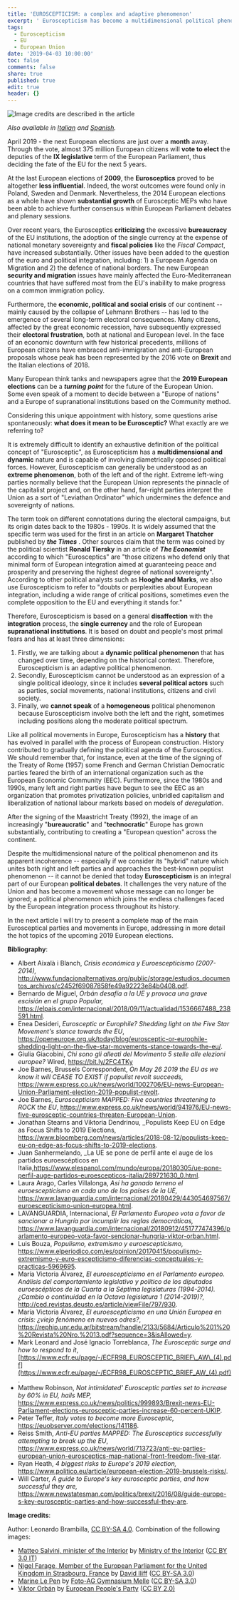 ```yaml
---
title: 'EUROSCEPTICISM: a complex and adaptive phenomenon'
excerpt: ' Euroscepticism has become a multidimensional political phenomenon capable of influencing the EU political agenda. Its adaptive and dynamic nature is a historical challenge for the European integration process. In this article, the author will try to deepen the main political aspects of this political movement affecting millions of European citizens.'
tags:
  - Euroscepticism
  - EU
  - European Union
date: '2019-04-03 10:00:00'
toc: false
comments: false
share: true
published: true
edit: true
header: {}
---
```

![](/assets/images/euroscepticism_-a-complex-and-adaptive-phenomenon-1-.jpg "Image credits are described in the article")

_Also available in [Italian](/2019/04/03/euroscetticismo-la-forza-di-un-fenomeno-adattivo/) and [Spanish](/2019/04/03/euroescepticismo-notas-históricas-y-significado-político/)._

April 2019 - the next European elections are just over a **month** away. Through the vote, almost 375 million European citizens will **vote to elect** the deputies of the **IX legislative** term of the European Parliament, thus deciding the fate of the EU for the next 5 years.

At the last European elections of **2009**, the **Eurosceptics** proved to be altogether **less influential**. Indeed, the worst outcomes were found only in Poland, Sweden and Denmark. Nevertheless, the 2014 European elections as a whole have shown **substantial growth** of Eurosceptic MEPs who have been able to achieve further consensus within European Parliament debates and plenary sessions.

Over recent years, the Eurosceptics **criticizing** the excessive **bureaucracy** of the EU institutions, the adoption of the single currency at the expense of national monetary sovereignty and **fiscal policies** like the _Fiscal Compact_, have increased substantially. Other issues have been added to the question of the euro and political integration, including: 1) a European Agenda on Migration and 2) the defence of national borders. The new European **security and migration** issues have mainly affected the Euro-Mediterranean countries that have suffered most from the EU's inability to make progress on a common immigration policy.

Furthermore, the **economic, political and social crisis** of our continent -- mainly caused by the collapse of Lehmann Brothers -- has led to the emergence of several long-term electoral consequences. Many citizens, affected by the great economic recession, have subsequently expressed their **electoral frustration**, both at national and European level. In the face of an economic downturn with few historical precedents, millions of European citizens have embraced anti-immigration and anti-European proposals whose peak has been represented by the 2016 vote on **Brexit** and the Italian elections of 2018.

Many European think tanks and newspapers agree that the **2019 European elections** can be a _**turning point**_ for the future of the European Union. Some even speak of a moment to decide between a "Europe of nations" and a Europe of supranational institutions based on the Community method.

Considering this unique appointment with history, some questions arise spontaneously: **what does it mean to be Eurosceptic?** What exactly are we referring to?

It is extremely difficult to identify an exhaustive definition of the political concept of "Eurosceptic", as Euroscepticism has a **multidimensional and dynamic** nature and is capable of involving diametrically opposed political forces. However, Euroscepticism can generally be understood as an **extreme phenomenon**, both of the left and of the right. Extreme left-wing parties normally believe that the European Union represents the pinnacle of the capitalist project and, on the other hand, far-right parties interpret the Union as a sort of "Leviathan Ordinator" which undermines the defence and sovereignty of nations.

The term took on different connotations during the electoral campaigns, but its origin dates back to the 1980s - 1990s. It is widely assumed that the specific term was used for the first in an article on **Margaret Thatcher** published by _**the Times**_ . Other sources claim that the term was coined by the political scientist **Ronald Tiersky** in an article of _**The Economist**_ according to which "Eurosceptics" are "those citizens who defend only that minimal form of European integration aimed at guaranteeing peace and prosperity and preserving the highest degree of national sovereignty". According to other political analysts such as **Hooghe and Marks**, we also use Euroscepticism to refer to "doubts or perplexities about European integration, including a wide range of critical positions, sometimes even the complete opposition to the EU and everything it stands for."

Therefore, Euroscepticism is based on a general **disaffection** with the **integration** process, the **single currency** and the role of European **supranational institutions**. It is based on doubt and people's most primal fears and has at least three dimensions:

1. Firstly, we are talking about a **dynamic political phenomenon** that has changed over time, depending on the historical context. Therefore, Euroscepticism is an adaptive political phenomenon.
2. Secondly, Euroscepticism cannot be understood as an expression of a single political ideology, since it includes **several political actors** such as parties, social movements, national institutions, citizens and civil society.
3. Finally, we **cannot speak** of a **homogeneous** political phenomenon because Euroscepticism involve both the left and the right, sometimes including positions along the moderate political spectrum.

Like all political movements in Europe, Euroscepticism has a **history** that has evolved in parallel with the process of European construction. History contributed to gradually defining the political agenda of the Eurosceptics. We should remember that, for instance, even at the time of the signing of the Treaty of Rome (1957) some French and German Christian Democratic parties feared the birth of an international organization such as the European Economic Community (EEC). Furthermore, since the 1980s and 1990s, many left and right parties have begun to see the EEC as an organization that promotes privatization policies, unbridled capitalism and liberalization of national labour markets based on models of _deregulation_.

After the signing of the Maastricht Treaty (1992), the image of an increasingly "**bureaucratic**" and "**technocratic**" Europe has grown substantially, contributing to creating a "European question" across the continent.

Despite the multidimensional nature of the political phenomenon and its apparent incoherence -- especially if we consider its "hybrid" nature which unites both right and left parties and approaches the best-known populist phenomenon -- it cannot be denied that today **Euroscepticism** is an integral part of our European **political debates**. It challenges the very nature of the Union and has become a movement whose message can no longer be ignored; a political phenomenon which joins the endless challenges faced by the European integration process throughout its history.

In the next article I will try to present a complete map of the main Eurosceptical parties and movements in Europe, addressing in more detail the hot topics of the upcoming 2019 European elections.

**Bibliography**:

* Albert Aixalà i Blanch, _Crisis económica y Euroescepticismo (2007-2014),_ <http://www.fundacionalternativas.org/public/storage/estudios_documentos_archivos/c2452f69087858fe49a92223e84b0408.pdf>.
* Bernardo de Miguel, _Orbán desafía a la UE y provoca una grave escisión en el grupo Popular,_ <https://elpais.com/internacional/2018/09/11/actualidad/1536667488_238591.html>.
* Enea Desideri, _Eurosceptic or Europhile? Shedding light on the Five Star Movement's stance towards the EU_, <https://openeurope.org.uk/today/blog/eurosceptic-or-europhile-shedding-light-on-the-five-star-movements-stance-towards-the-eu/>.
* Giulia Giacobini, _Chi sono gli alleati del Movimento 5 stelle alle elezioni europee?_ Wired, <https://bit.ly/2FC4TKy>
* Joe Barnes, Brussels Correspondent, _On May 26 2019 the EU as we know it will CEASE TO EXIST ­if populist revolt succeeds,_ <https://www.express.co.uk/news/world/1002706/EU-news-European-Union-Parliament-election-2019-populist-revolt>.
* Joe Barnes, _Euroscepticism MAPPED: Five countries threatening to ROCK the EU_, <https://www.express.co.uk/news/world/941976/EU-news-five-eurosceptic-countries-threaten-European-Union>.
* Jonathan Stearns and Viktoria Dendrinou, _Populists Keep EU on Edge as Focus Shifts to 2019 Elections, <https://www.bloomberg.com/news/articles/2018-08-12/populists-keep-eu-on-edge-as-focus-shifts-to-2019-elections>. 
* Juan Sanhermelando, _La UE se pone de perfil ante el auge de los partidos euroescépticos en Italia,<https://www.elespanol.com/mundo/europa/20180305/ue-pone-perfil-auge-partidos-euroescepticos-italia/289721630_0.html>.
* Laura Arago, Carles Villalonga, _Así ha ganado terreno el euroescepticismo en cada uno de los países de la UE,_ <https://www.lavanguardia.com/internacional/20180429/443054697567/euroescepticismo-union-europea.html>.
* LAVANGUARDIA, Internacional, _El Parlamento Europeo vota a favor de sancionar a Hungría por incumplir las reglas democráticas,_ <https://www.lavanguardia.com/internacional/20180912/451777474396/parlamento-europeo-vota-favor-sencionar-hungria-viktor-orban.html>.
* Luis Bouza, _Populismo, extremismo y euroescepticismo,_ <https://www.elperiodico.com/es/opinion/20170415/populismo-extremismo-y-euro-escepticismo-diferencias-conceptuales-y-practicas-5969695>. 
* María Victoria Álvarez, _El euroescepticismo en el Parlamento europeo. Análisis del comportamiento legislativo y político de los diputados euroescépticos de la Cuarta a la Séptima legislaturas (1994-2014). ¿Cambio o continuidad en la Octava legislatura 1 (2014-2019)?,_ <http://ced.revistas.deusto.es/article/viewFile/797/930>. 
* María Victoria Álvarez, _El euroescepticismo en una Unión Europea en crisis: ¿viejo fenómeno en nuevos odres?_, <https://rephip.unr.edu.ar/bitstream/handle/2133/5684/Articulo%201%20%20Revista%20Nro.%2013.pdf?sequence=3&isAllowed=y>.
* Mark Leonard and José Ignacio Torreblanca, _The Eurosceptic surge and how to respond to it_, [https://www.ecfr.eu/page/-/ECFR98_EUROSCEPTIC_BRIEF\_AW\_(4).pdf](https://www.ecfr.eu/page/-/ECFR98_EUROSCEPTIC_BRIEF_AW_(4).pdf).
* Matthew Robinson, _Not intimidated' Eurosceptic parties set to increase by 60% in EU, hails MEP,_ <https://www.express.co.uk/news/politics/999893/Brexit-news-EU-Parliament-elections-eurosceptic-parties-increase-60-percent-UKIP>.
* Peter Teffer, _Italy votes to become more Eurosceptic,_ <https://euobserver.com/elections/141186>.
* Reiss Smith, _Anti-EU parties MAPPED: The Eurosceptics successfully attempting to break up the EU_, <https://www.express.co.uk/news/world/713723/anti-eu-parties-european-union-eurosceptics-map-national-front-freedom-five-star>.
* Ryan Heath, _4 biggest risks to Europe's 2019 election,_ <https://www.politico.eu/article/european-election-2019-brussels-risks/>.
* Will Carter, _A guide to Europe's key eurosceptic parties, and how successful they are,_ <https://www.newstatesman.com/politics/brexit/2016/08/guide-europe-s-key-eurosceptic-parties-and-how-successful-they-are>.

**Image credits**:

Author: Leonardo Brambilla, [CC BY-SA 4.0](https://creativecommons.org/licenses/by-sa/4.0/). Combination of the following images:

* [Matteo Salvini, minister of the Interior](https://commons.wikimedia.org/wiki/File:Matteo_Salvini_Viminale_crop.jpg) by [Ministry of the Interior](http://www.interno.gov.it/it/ministero/matteo-salvini) ([CC BY 3.0 IT](https://creativecommons.org/licenses/by/3.0/it/))
* [Nigel Farage, Member of the European Parliament for the United Kingdom in Strasbourg, France](https://it.m.wikipedia.org/wiki/File:Nigel_Farage_MEP_1,_Strasbourg_-_Diliff.jpg) by [David Iliff](https://commons.wikimedia.org/wiki/User:Diliff) ([CC BY-SA 3.0](https://creativecommons.org/licenses/by-sa/3.0/))
* [Marine Le Pen](https://commons.wikimedia.org/wiki/File:Le_Pen,_Marine-9586.jpg) by [Foto-AG Gymnasium Melle](https://commons.wikimedia.org/wiki/User:Foto-AG_Gymnasium_Melle) ([CC BY-SA 3.0](https://creativecommons.org/licenses/by-sa/3.0/))
* [Viktor Orbán](https://www.flickr.com/photos/eppofficial/13581867193) by [European People's Party](https://www.flickr.com/photos/eppofficial/) ([CC BY 2.0)](https://creativecommons.org/licenses/by/2.0/)
